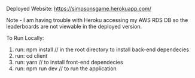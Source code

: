 Deployed Website: https://simpsonsgame.herokuapp.com/

Note - I am having trouble with Heroku accessing my AWS RDS DB so the leaderboards are not viewable in the deployed version.

To Run Locally:

1) run: npm install // in the root directory to install back-end dependecies
2) run: cd client
3) run: yarn // to install front-end dependecies
4) run: npm run dev // to run the application

